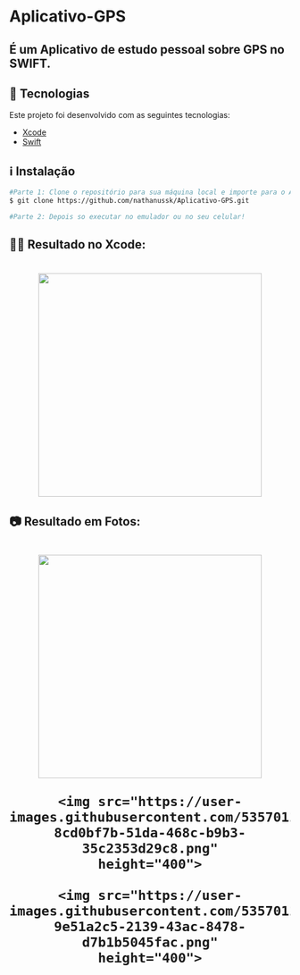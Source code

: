 # Aplicativo-GPS

## É um Aplicativo de estudo pessoal sobre GPS no SWIFT.

## :rocket: Tecnologias

Este projeto foi desenvolvido com as seguintes tecnologias:

- [Xcode](https://developer.apple.com/xcode/)
- [Swift](https://developer.apple.com/swift/)

## :information_source: Instalação

```bash
#Parte 1: Clone o repositório para sua máquina local e importe para o Android Studio,
$ git clone https://github.com/nathanussk/Aplicativo-GPS.git

#Parte 2: Depois so executar no emulador ou no seu celular!

```
## 👨‍💻 Resultado no Xcode:

<h1 align="center">

<img src="https://user-images.githubusercontent.com/53570115/139343402-27b0e29a-54c5-45ca-94e5-73c2b2423a8f.png"
    height="400">

</h1>

## 📷 Resultado em Fotos:

<h1 align="center">

<img src="https://user-images.githubusercontent.com/53570115/139343397-0074578c-c559-4126-9f01-db21cb90dfad.png"
    height="400">
    
    <img src="https://user-images.githubusercontent.com/53570115/139343399-8cd0bf7b-51da-468c-b9b3-35c2353d29c8.png"
    height="400">
    
    <img src="https://user-images.githubusercontent.com/53570115/139343400-9e51a2c5-2139-43ac-8478-d7b1b5045fac.png"
    height="400">

</h1>

